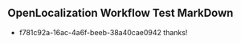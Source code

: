 ## OpenLocalization Workflow Test MarkDown
* f781c92a-16ac-4a6f-beeb-38a40cae0942 thanks!

<!--HONumber=Jul16_HO2-->


